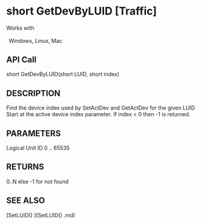 # short GetDevByLUID [Traffic]

Works with <p class="s1" style="padding-top: 2pt;padding-left: 5pt;text-indent: 0pt;text-align: left;"><a name="bookmark35">&zwnj;</a>Windows, Linux, Mac</p>

## API Call
short GetDevByLUID(short LUID, short index)
## DESCRIPTION
Find the device index used by SetActDev and GetActDev for the given LUID Start at the active device index parameter. If index &lt; 0 then -1 is returned.

## PARAMETERS
Logical Unit ID 0 .. 65535

## RETURNS
0..N else -1 for not found

## SEE ALSO
[SetLUID() ](SetLUID() .md)
